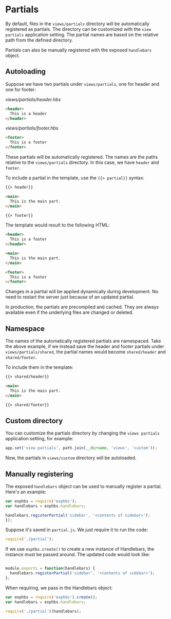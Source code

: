 # Partials

By default, files in the `views/partials` directory will be automatically registered as partials. The directory can be customized with the `view partials` application setting. The partial names are based on the relative path from the defined directory.

Partials can also be manually registered with the exposed `handlebars` object.

## Autoloading

Suppose we have two partials under `views/partials`, one for header and one for footer:

*views/partials/header.hbs*

```html
<header>
  This is a header
</header>
```

*views/partials/footer.hbs*

```html
<footer>
  This is a footer
</footer>
```

These partials will be automatically registered. The names are the paths relative to the `views/partials` directory. In this case, we have `header` and `footer`.

To include a partial in the template, use the `{{> partial}}` syntax:

```html
{{> header}}

<main>
  This is the main part.
</main>

{{> footer}}
```

The template would result to the following HTML:

```html
<header>
  This is a footer
</header>

<main>
  This is the main part.
</main>

<footer>
  This is a footer
</footer>
```

Changes in a partial will be applied dynamically during development. No need to restart the server just because of an updated partial.

In production, the partials are precompiled and cached. They are always available even if the underlying files are changed or deleted.


## Namespace

The names of the automatically registered partials are namespaced. Take the above example, if we instead save the header and footer partials under `views/partials/shared`, the partial names would become `shared/header` and `shared/footer`.

To include them in the template:

```html
{{> shared/header}}

<main>
  This is the main part.
</main>

{{> shared/footer}}
```

## Custom directory

You can customize the partials directory by changing the `views partials` application setting, for example:

```javascript
app.set('view partials', path.join(__dirname, 'views', 'custom'));
```

Now, the partials in `views/custom` directory will be autoloaded.

## Manually registering

The exposed `handlebars` object can be used to manually register a partial. Here's an example:

```javascript
var exphbs = require('exphbs');
var handlebars = exphbs.handlebars;

handlebars.registerPartial('sidebar', '<contents of sidebar>');
});
```

Suppose it's saved in `partial.js`. We just require it to run the code:

```javascript
require('./partial');
```

If we use `exphbs.create()` to create a new instance of Handlebars, the instance must be passed around. The updated code would look like:

```javascript

module.exports = function(handlebars) {
  handlebars.registerPartial('sidebar', '<contents of sidebar>');
};
```

When requiring, we pass in the Handlebars object:

```javascript
var exphbs = require('exphbs').create();
var handlebars = exphbs.handlebars;

require('./partial')(handlebars);
```
